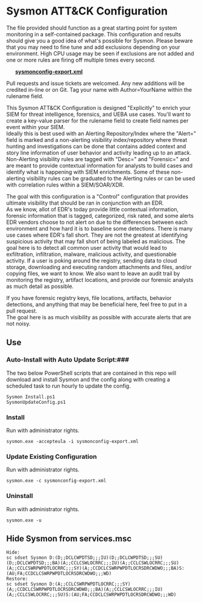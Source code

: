 ﻿# Sysmon ATT&CK Configuration #
The file provided should function as a great starting point for system monitoring in a self-contained package. This configuration and results should give you a good idea of what's possible for Sysmon. Please beware that you may need to fine tune and add exclusions depending on your environment. High CPU usage may be seen if exclusions are not added and one or more rules are firing off multiple times every second. 

&nbsp;&nbsp;&nbsp;&nbsp;&nbsp;&nbsp;**[sysmonconfig-export.xml](https://github.com/NerbalOne/sysmon-config/blob/master/sysmonconfig-export.xml)**

Pull requests and issue tickets are welcomed. Any new additions will be credited in-line or on Git. Tag your name with Author=YourName within the rulename field.

This Sysmon ATT&CK Configuration is designed "Explicitly" to enrich your SIEM for threat intelligence, forensics, and UEBA use cases. You'll want to create a key-value parser for the
rulename field to create field names per event within your SIEM.  
Ideally this is best used with an Alerting Repository/Index where the "Alert=" field is marked and a non-alerting visibility index/repository where threat hunting and investigations can be done 
that contains added context and story line information of user behavior and activity leading up to an attack. Non-Alerting visibility rules are tagged with "Desc=" and "Forensic=" and are
meant to provide contextual information for analysts to build cases and identify what is happening with SIEM enrichments. Some of these non-alerting visibility rules can be graduated 
to the Alerting rules or can be used with correlation rules within a SIEM/SOAR/XDR.  

The goal with this configuration is a "Control" configuration that provides ultimate visibility that should be ran in conjunction with an EDR.  
As we know, allot of EDR's today provide little contextual information, forensic information that is tagged, categorized, risk rated, and some alerts EDR vendors choose to not alert
on due to the differences between each environment and how hard it is to baseline some detections. There is many use cases where EDR's fall short. They are not the greatest at 
identifying suspicious activity that may fall short of being labeled as malicious. The goal here is to detect all common user activity that would lead to exfiltration, infiltration, 
malware, malicious activity, and questionable activity. If a user is poking around the registry, sending data to cloud storage, downloading and executing random attachments and files, and/or
copying files, we want to know. We also want to leave an audit trail by monitoring the registry, artifact locations, and provide our forensic analysts as much detail as possible.

If you have forensic registry keys, file locations, artifacts, behavior detections, and anything that may be beneficial here, feel free to put in a pull request.  
The goal here is as much visibility as possible with accurate alerts that are not noisy.  


## Use ##

### Auto-Install with Auto Update Script:###
The two below PowerShell scripts that are contained in this repo will download and install Sysmon and the config along with creating a scheduled task to run hourly to update the config.
~~~~
Sysmon Install.ps1
SysmonUpdateConfig.ps1
~~~~

### Install ###
Run with administrator rights.
~~~~
sysmon.exe -accepteula -i sysmonconfig-export.xml
~~~~

### Update Existing Configuration ###
Run with administrator rights.
~~~~
sysmon.exe -c sysmonconfig-export.xml
~~~~

### Uninstall ###
Run with administrator rights.
~~~~
sysmon.exe -u
~~~~

## Hide Sysmon from services.msc ##
~~~~
Hide:
sc sdset Sysmon D:(D;;DCLCWPDTSD;;;IU)(D;;DCLCWPDTSD;;;SU)(D;;DCLCWPDTSD;;;BA)(A;;CCLCSWLOCRRC;;;IU)(A;;CCLCSWLOCRRC;;;SU)(A;;CCLCSWRPWPDTLOCRRC;;;SY)(A;;CCDCLCSWRPWPDTLOCRSDRCWDWO;;;BA)S:(AU;FA;CCDCLCSWRPWPDTLOCRSDRCWDWO;;;WD)
Restore:
sc sdset Sysmon D:(A;;CCLCSWRPWPDTLOCRRC;;;SY)(A;;CCDCLCSWRPWPDTLOCRSDRCWDWO;;;BA)(A;;CCLCSWLOCRRC;;;IU)(A;;CCLCSWLOCRRC;;;SU)S:(AU;FA;CCDCLCSWRPWPDTLOCRSDRCWDWO;;;WD)
